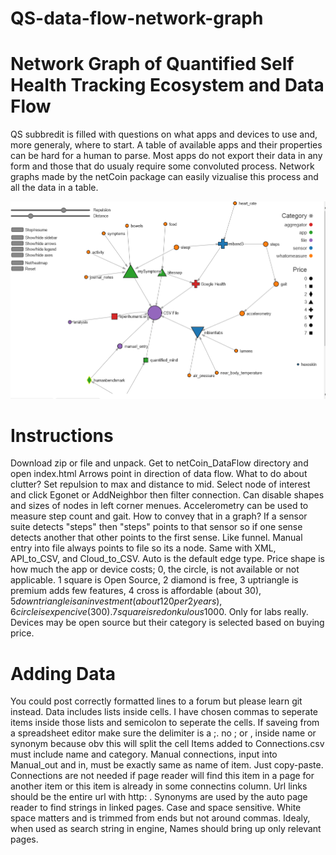 # QS-data-flow-network-graph
# Network Graph of Quantified Self Health Tracking Ecosystem and Data Flow
QS subbredit is filled with questions on what apps and devices to use and, more generaly, where to start.
A table of available apps and their properties can be hard for a human to parse. 
Most apps do not export their data in any form and those that do usualy require some convoluted process.
Network graphs made by the netCoin package can easily vizualise this process and all the data in a table.

![Early Snapshot](CaptureOfAnEarlyState.PNG)

# Instructions
Download zip or file and unpack. Get to netCoin_DataFlow directory and open index.html
Arrows point in direction of data flow.
What to do about clutter? Set repulsion to max and distance to mid. Select node of interest and click Egonet or AddNeighbor then filter connection.
Can disable shapes and sizes of nodes in left corner menues.
Accelerometry can be used to measure step count and gait. How to convey that in a graph? 
If a sensor suite detects "steps" then "steps" points to that sensor so if one sense detects another that other points to the first sense. Like funnel.
Manual entry into file always points to file so its a node. Same with XML, API_to_CSV, and Cloud_to_CSV. Auto is the default edge type.
Price shape is how much the app or device costs; 
0, the circle, is not available or not applicable.
1 square is Open Source, 2 diamond is free, 3 uptriangle is premium adds few features, 
4 cross is affordable (about 30$), 5 downtriangle is an investment (about 120 per 2 years),
6 circle is expencive (300). 7 square is redonkulous 1000$. Only for labs really.  
Devices may be open source but their category is selected based on buying price.

# Adding Data
You could post correctly formatted lines to a forum but please learn git instead.
Data includes lists inside cells. I have chosen commas to seperate items inside those lists and semicolon to seperate the cells. 
If saveing from a spreadsheet editor make sure the delimiter is a ;. 
no ; or , inside name or synonym because obv this will split the cell 
Items added to Connections.csv must include name and category.
Manual connections, input into Manual_out and in, must be exactly same as name of item. Just copy-paste.
Connections are not needed if page reader will find this item in a page for another item or 
this item is already in some connectins column. 
Url links should be the entire url with http: .
Synonyms are used by the auto page reader to find strings in linked pages.
Case and space sensitive. White space matters and is trimmed from ends but not around commas.
Idealy, when used as search string in engine, Names should bring up only relevant pages. 
